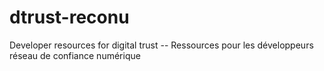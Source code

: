 # dtrust-reconu
Developer resources for digital trust --  Ressources pour les développeurs réseau de confiance numérique
